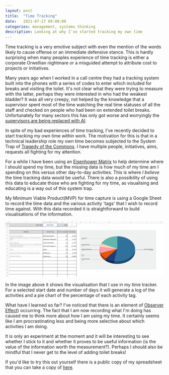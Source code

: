 ```yaml
---
layout: post
title:  "Time Tracking"
date:   2021-07-27 09:00:00
categories: management, systems thinking
description: Looking at why I've started tracking my own time
---
```


Time tracking is a very emotive subject with even the mention of the words likely to cause offense or an immediate defensive stance.  This is hardly surprising when many peoples experience of time tracking is either a corporate Orwellian nightmare or a misguided attempt to attribute cost to projects or initiatives.

Many years ago when I worked in a call centre they had a tracking system built into the phones with a series of codes to enter which included for breaks and visiting the toilet.  It's not clear what they were trying to measure with the latter, perhaps they were interested in who had the weakest bladder? It was all very creepy, not helped by the knowledge that a supervisor spent most of the time watching the real time statuses of all the staff and checked on people who had been on extended toilet breaks.  Unfortunately for many sectors this has only got worse and worryingly the [supervisors are being replaced with AI](https://www.theverge.com/2019/4/25/18516004/amazon-warehouse-fulfillment-centers-productivity-firing-terminations).

In spite of my bad experiences of time tracking, I've recently decided to start tracking my own time within work.  The motivation for this is that in a technical leadership role my own time becomes subjected to the System Trap of [Tragedy of the Commons](./tragedy-of-the-commons).  I have multiple people, initiatives, aims, requests all fighting for my attention.  

For a while I have been using an [Eisenhower Matrix](https://en.wikipedia.org/wiki/Time_management#The_Eisenhower_Method) to help determine where I should spend my time, but the missing data is how much of my time am I spending on this versus other 
day-to-day activities.  This is where _I believe_ the time tracking data would be useful.  There is also a possibility of using this data to educate those who are fighting for my time, as visualising and educating is a way out of this system trap.

My Minimum Viable Product(MVP) for time capture is using a Google Sheet to record the time data and the various activity 'tags' that I wish to record time against.  With this data recorded it is straightforward to build visualisations of the information.

![An image of my time tracking system](/images/time-tracking.png)

In the image above it shows the visualisation that I use in my time tracker.  For a selected start date and number of days it will generate a log of the activities and a pie chart of the percentage of each activity tag.

What have I learned so far?  I've noticed that there is an element of [Observer Effect](https://en.wikipedia.org/wiki/Observer_effect_(physics))) occurring.  The fact that I am now recording what I'm doing has caused me to think more about how I am using my time.  It certainly seems like I am procrastinating less and being more selective about which activities I am doing.

It is only an experiment at the moment and it will be interesting to see whether I stick to it and whether it proves to be useful information (is the value of the information worth the measurement?).  Perhaps I should also be mindful that I never get to the level of adding toilet breaks!

If you'd like to try this out yourself there is a public copy of my spreadsheet that you can take a copy of [here](https://docs.google.com/spreadsheets/d/1bPe5f_boGq-iqGYX7TVr3K3F3dkWyAv2hT_R3oe7G5g).